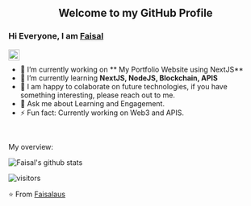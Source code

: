 <p align="center">
 <h2 align="center">Welcome to my GitHub Profile</h2>
</p>

### Hi Everyone, I am [Faisal](https://github.com/faisalaus) <a href="https://www.linkedin.com/in/faisal-ahmed-8a986246/">
  <img align="left" alt="FaisalAhmed LinkedIn" width="22px" src="https://cdn.jsdelivr.net/npm/simple-icons@v3/icons/linkedin.svg" />
</a>

<div>
  
<br />
<p>

- 🔭 I’m currently working on ** My Portfolio Website using NextJS**
- 🌱 I’m currently learning **NextJS, NodeJS, Blockchain, APIS**
- 👯 I am happy to colaborate on future technologies, if you have something interesting, please reach out to me.
- 💬 Ask me about Learning and Engagement. 
- ⚡ Fun fact: Currently working on Web3 and APIS.

</h4>
</div>

<br />

<div><p>My overview: </p></div>

![Faisal's github stats](https://github-readme-stats.vercel.app/api?username=faisalaus&show_icons=true)
<br />

<!-- Optional Visitors badge: -->
![visitors](https://visitor-badge.laobi.icu/badge?page_id=Faisalaus.Faisalaus)

⭐️ From [Faisalaus](https://github.com/faisalaus/faisalaus) 

<br />
